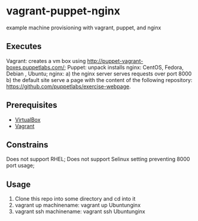 vagrant-puppet-nginx
====================

example machine provisioning with vagrant, puppet, and nginx

Executes
--------

Vagrant: creates a vm box using http://puppet-vagrant-boxes.puppetlabs.com/; 
Puppet: unpack installs nginx: CentOS, Fedora, Debian , Ubuntu;
nginx:
a) the nginx server serves requests over port 8000
b) the default site serve a page with the content of the following repository: https://github.com/puppetlabs/exercise-webpage.  

Prerequisites
-------------

* [VirtualBox](http://www.virtualbox.org)
* [Vagrant](http://www.vagrantup.com)

Constrains
----------

Does not support RHEL;
Does not support Selinux setting preventing 8000 port usage;

Usage
-----

1. Clone this repo into some directory and cd into it
2. vagrant up machinename: vagrant up Ubuntunginx
3. vagrant ssh machinename: vagrant ssh Ubuntunginx
